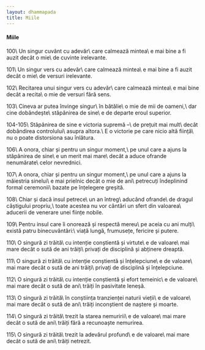 ```yaml
---
layout: dhammapada
title: Miile
---
```

#### Miile

100\\
Un singur cuvânt cu adevăr\\
care calmează mintea\\
e mai bine a fi auzit decât o mie\\
de cuvinte irelevante.

101\\
Un singur vers cu adevăr\\
care calmează mintea\\
e mai bine a fi auzit decât o mie\\
de versuri irelevante.

102\\
Recitarea unui singur vers cu adevăr\\
care calmează mintea\\
e mai bine decât a recita\\
o mie de versuri fără sens.

103\\
Cineva ar putea învinge singur\\
în bătălie\\
o mie de mii de oameni,\\
dar cine dobândește\\
stăpânirea de sine\\
e de departe eroul superior.

104-105\\
Stăpânirea de sine e victoria supremă –\\
de prețuit mai mult\\
decât dobândirea controlului\\
asupra altora.\\
E o victorie pe care nicio altă ființă\\
nu o poate distorsiona sau înlătura.

106\\
A onora, chiar și pentru un singur moment,\\
pe unul care a ajuns la stăpânirea de sine\\
e un merit mai mare\\
decât a aduce ofrande nenumărate\\
celor nevrednici.

107\\
A onora, chiar și pentru un singur moment,\\
pe unul care a ajuns la măiestria sinelui\\
e mai prielnic decât o mie de ani\\
petrecuți îndeplinind formal ceremonii\\
bazate pe înțelegere greșită.

108\\
Chiar și dacă insul petrece\\
un an întreg\\
aducând ofrande\\
de dragul câștigului propriu,\\
toate acestea nu vor cântări un sfert din valoarea\\
aducerii de venerare unei ființe nobile.

109\\
Pentru insul care îi onorează și respectă mereu\\
pe aceia cu ani mulți\\
există patru binecuvântări:\\
viață lungă, frumusețe, fericire și putere.

110\\
O singură zi trăită\\
cu intenție conștientă și virtute\\
e de valoare\\
mai mare decât o sută de ani trăiți\\
privați de disciplină și abținere dreaptă.

111\\
O singură zi trăită\\
cu intenție conștientă și înțelepciune\\
e de valoare\\
mai mare decât o sută de ani trăiți\\
privați de disciplină și înțelepciune.

112\\
O singură zi trăită\\
cu intenție conștientă și efort temeinic\\
e de valoare\\
mai mare decât o sută de ani\\
trăiți în pasivitate leneșă.

113\\
O singură zi trăită\\
în conștiința tranzienței naturii vieții\\
e de valoare\\
mai mare decât o sută de ani\\
trăiți inconștient de naștere și moarte.

114\\
O singură zi trăită\\
trezit la starea nemuririi\\
e de valoare\\
mai mare decât o sută de ani\\
trăiți fără a recunoaște nemurirea.

115\\
O singură zi trăită\\
trezit la adevărul profund\\
e de valoare\\
mai mare decât o sută de ani\\
trăiți netrezit.

